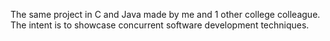 The same project in C and Java made by me and 1 other college colleague. The intent is to showcase concurrent software development techniques.
